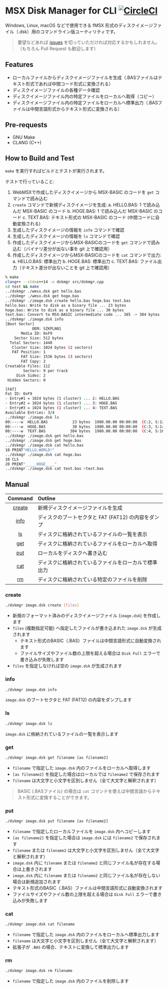 # MSX Disk Manager for CLI [![CircleCI](https://dl.circleci.com/status-badge/img/gh/suzukiplan/msx-disk-manager-cli/tree/master.svg?style=svg)](https://dl.circleci.com/status-badge/redirect/gh/suzukiplan/msx-disk-manager-cli/tree/master)

Windows, Linux, macOS などで使用できる fMSX 形式のディスクイメージファイル（.dsk）用のコマンドライン版ユーティリティです。

> 要望などあれば [issues](https://github.com/suzukiplan/msx-disk-manager-cli/issues) を切っていただければ対応するかもしれません。（もちろん Pull Request も歓迎します）

## Features

- ローカルファイルからディスクイメージファイルを生成（.BASファイルはテキスト形式であれば中間コード形式に変換される）
- ディスクイメージファイルの各種データ確認
- ディスクイメージファイル内の特定ファイルをローカルへ取得（コピー）
- ディスクイメージファイル内の特定ファイルをローカルへ標準出力（.BASファイルは中間言語形式からテキスト形式に変換される）

## Pre-requests

- GNU Make
- CLANG (C++)

## How to Build and Test

`make` を実行すればビルドとテストが実行されます。

テストで行っていること:

1. WebMSXで作成したディスクイメージから MSX-BASIC のコードを `get` コマンドで読み込む
2. `create` コマンドで新規ディスクイメージを生成:
  a. HELLO.BAS: 1 で読み込んだ MSX-BASIC のコード
  b. HOGE.BAS: 1 で読み込んだ MSX-BASIC のコード
  c. TEXT.BAS: テキスト形式の MSX-BASIC のコード (中間コードに自動変換される)
3. 生成したディスクイメージの情報を `info` コマンドで確認
4. 生成したディスクイメージの情報を `ls` コマンドで確認
5. 作成したディスクイメージからMSX-BASICのコードを `get` コマンドで読み込む（バイナリ差分が出ない事を git 上で確認用）
6. 作成したディスクイメージからMSX-BASICのコードを `cat` コマンドで出力:
  a. HELLO.BAS: 標準出力
  b. HOGE.BAS: 標準出力
  c. TEXT.BAS: ファイル出力（テキスト差分が出ないことを git 上で確認用）

```bash
% make
clang++ --std=c++14 -o dskmgr src/dskmgr.cpp
cd test && make
../dskmgr ./wmsx.dsk get hello.bas
../dskmgr ./wmsx.dsk get hoge.bas
../dskmgr ./image.dsk create hello.bas hoge.bas text.bas
hello.bas: Write to disk as a binary file ... 23 bytes
hoge.bas: Write to disk as a binary file ... 30 bytes
text.bas: Convert to MSX-BASIC intermediate code ... 385 -> 304 bytes
../dskmgr ./image.dsk info
[Boot Sector]
            OEM: SZKPLN01
       Media ID: 0xF9
    Sector Size: 512 bytes
  Total Sectors: 1440
   Cluster Size: 1024 bytes (2 sectors)
   FAT Position: 1
       FAT Size: 1536 bytes (3 sectors)
       FAT Copy: 2
Creatable Files: 112
        Sectors: 9 per track
     Disk Sides: 2
 Hidden Sectors: 0

[FAT]
Fat ID: 0xF9
- Entry#1 = 1024 bytes (1 cluster) ... 2: HELLO.BAS
- Entry#2 = 1024 bytes (1 cluster) ... 3: HOGE.BAS
- Entry#3 = 1024 bytes (1 cluster) ... 4: TEXT.BAS
Available Entries: 3/4
../dskmgr ./image.dsk ls
00:----w  HELLO.BAS           23 bytes  1980.00.00 00:00:00  (C:2, S:12)
00:----w  HOGE.BAS            30 bytes  1980.00.00 00:00:00  (C:3, S:14)
00:----w  TEXT.BAS           304 bytes  1980.00.00 00:00:00  (C:4, S:16)
../dskmgr ./image.dsk get hello.bas
../dskmgr ./image.dsk get hoge.bas
../dskmgr ./image.dsk cat hello.bas
10 PRINT"HELLO,WORLD!"
../dskmgr ./image.dsk cat hoge.bas
10 CLS
20 PRINT"_____HOGE____"
../dskmgr ./image.dsk cat text.bas >text.bas
```

## Manual

|Command|Outline|
|:-:|:-|
|[create](#create)|新規ディスクイメージファイルを生成|
|[info](#info)|ディスクのブートセクタと FAT (FAT12) の内容をダンプ|
|[ls](#ls)|ディスクに格納されているファイルの一覧を表示|
|[get](#get)|ディスクに格納されているファイルをローカルへ取得|
|[put](#put)|ローカルをディスクへ書き込む|
|[cat](#cat)|ディスクに格納されているファイルをローカルで標準出力|
|[rm](#rm)|ディスクに格納されている特定のファイルを削除|

### create

```bash
./dskmgr image.dsk create [files]
```

- 新規のフォーマット済みのディスクイメージファイル (`image.dsk`) を作成します
- `files` (複数指定可能) へ指定したファイルが書き込まれた `image.dsk` が生成されます
  - テキスト形式のBASIC（.BAS）ファイルは中間言語形式に自動変換されます
  - ファイルサイズやファイル数の上限を超える場合は `Disk Full` エラーで書き込みが失敗します
- `files` を指定しなければ空の `image.dsk` が生成されます

### info

```bash
./dskmgr image.dsk info
```

`image.dsk` のブートセクタと FAT (FAT12) の内容をダンプします

### ls

```bash
./dskmgr image.dsk ls
```

`image.dsk` に格納されているファイルの一覧を表示します

### get

```bash
./dskmgr image.dsk get filename [as filename2]
```

- `filename` で指定した `image.dsk` 内のファイルをローカルへ取得します
- `[as filename2]` を指定した場合はローカルでは `filename2` で保存されます
- `filename` は大文字と小文字を区別しません（全て大文字と解釈されます）

> BASIC (.BASファイル) の場合は `cat` コマンドを使えば中間言語からテキスト形式に変換することができます。

### put

```bash
./dskmgr image.dsk put filename [as filename2]
```

- `filename` で指定したローカルファイルを `image.dsk` 内へコピーします
- `[as filename2]` を指定した場合は `image.dsk` には `filename2` で保存されます
- `filename` または `filename2` は大文字と小文字を区別しません（全て大文字と解釈されます）
- `image.dsk` 内に `filename` または `filename2` と同じファイル名が存在する場合は上書きされます
- `image.dsk` 内に `filename` または `filename2` と同じファイル名が存在しない場合は新規追加されます
- テキスト形式のBASIC（.BAS）ファイルは中間言語形式に自動変換されます
- ファイルサイズやファイル数の上限を超える場合は `Disk Full` エラーで書き込みが失敗します

### cat

```bash
./dskmgr image.dsk cat filename
```

- `filename` で指定した `image.dsk` 内のファイルをローカルへ標準出力します
- `filename` は大文字と小文字を区別しません（全て大文字と解釈されます）
- 拡張子が `.BAS` の場合、テキストに変換して標準出力します

### rm

```bash
./dskmgr image.dsk rm filename
```

- `filename` で指定した `image.dsk` 内のファイルを削除します
